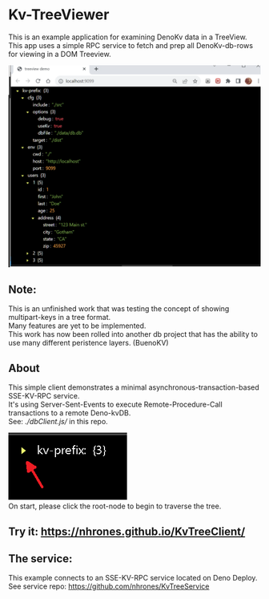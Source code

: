# Kv-TreeViewer
This is an example application for examining DenoKv data in a TreeView.   
This app uses a simple RPC service to fetch and prep all DenoKv-db-rows    
for viewing in a DOM Treeview.  

![kv-tree](./images/kv-tv.png)

## Note: 
This is an unfinished work that was testing the concept of showing multipart-keys in a tree format.    
Many features are yet to be implemented.   
This work has now been rolled into another db project that has the ability to use many different peristence layers. (BuenoKV)    

## About
This simple client demonstrates a minimal asynchronous-transaction-based SSE-KV-RPC service.    
It's using Server-Sent-Events to execute Remote-Procedure-Call transactions to a remote Deno-kvDB.    
See: _./dbClient.js/_ in this repo.   

![Click here](./Images/here.png)   
On start, please click the root-node to begin to traverse the tree.
## Try it: https://nhrones.github.io/KvTreeClient/   

## The service:
This example connects to an SSE-KV-RPC service located on Deno Deploy.    
See service repo: https://github.com/nhrones/KvTreeService 